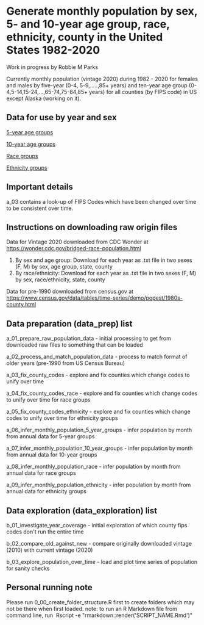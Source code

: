 # Generate monthly population by sex, 5- and 10-year age group, race, ethnicity, county in the United States 1982-2020

Work in progress by Robbie M Parks

Currently monthly population (vintage 2020) during 1982 - 2020 for females and males by five-year (0-4, 5-9,.....,85+ years) and ten-year age group (0-4,5-14,15-24,...,65-74,75-84,85+ years) for all counties (by FIPS code) in US except Alaska (working on it).

## Data for use by year and sex

[5-year age groups](output/population_processed/5_year_age_groups)

[10-year age groups](output/population_processed/10_year_age_groups)

[Race groups](output/population_processed/race_groups)

[Ethnicity groups](output/population_processed/ethnicity_groups)

## Important details

a_03 contains a look-up of FIPS Codes which have been changed over time to be consistent over time.

## Instructions on downloading raw origin files

Data for Vintage 2020 downloaded from CDC Wonder at <https://wonder.cdc.gov/bridged-race-population.html>

1.  By sex and age group: Download for each year as .txt file in two sexes (F, M) by sex, age group, state, county
2.  By race/ethnicity: Download for each year as .txt file in two sexes (F, M) by sex, race/ethnicity, state, county

Data for pre-1990 downloaded from census.gov at <https://www.census.gov/data/tables/time-series/demo/popest/1980s-county.html>

## Data preparation (data_prep) list

a_01_prepare_raw_population_data - initial processing to get from downloaded raw files to something that can be loaded

a_02_process_and_match_population_data - process to match format of older years (pre-1990 from US Census Bureau)

a_03_fix_county_codes - explore and fix counties which change codes to unify over time

a_04_fix_county_codes_race - explore and fix counties which change codes to unify over time for race groups

a_05_fix_county_codes_ethnicity - explore and fix counties which change codes to unify over time for ethnicity groups

a_06_infer_monthly_population_5\_year_groups - infer population by month from annual data for 5-year groups

a_07_infer_monthly_population_10_year_groups - infer population by month from annual data for 10-year groups

a_08_infer_monthly_population_race - infer population by month from annual data for race groups

a_09_infer_monthly_population_ethnicity - infer population by month from annual data for ethnicity groups

## Data exploration (data_exploration) list

b_01_investigate_year_coverage - initial exploration of which county fips codes don't run the entire time

b_02_compare_old_against_new - compare originally downloaded vintage (2010) with current vintage (2020)

b_03_explore_population_over_time - load and plot time series of population for sanity checks

## Personal running note

Please run 0_00_create_folder_structure.R first to create folders which may not be there when first loaded. note: to run an R Markdown file from command line, run  Rscript -e "rmarkdown::render('SCRIPT_NAME.Rmd')"
